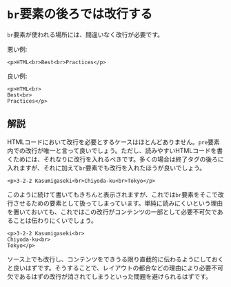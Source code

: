 # `br`要素の後ろでは改行する

`br`要素が使われる場所には、間違いなく改行が必要です。

悪い例:

    <p>HTML<br>Best<br>Practices</p>

良い例:

    <p>HTML<br>
    Best<br>
    Practices</p>


## 解説

HTMLコードにおいて改行を必要とするケースはほとんどありません。`pre`要素内での改行が唯一と言って良いでしょう。ただし、読みやすいHTMLコードを書くためには、それなりに改行を入れるべきです。多くの場合は終了タグの後ろに入れますが、それに加えて`br`要素でも改行を入れたほうが良いでしょう。

    <p>3-2-2 Kasumigaseki<br>Chiyoda-ku<br>Tokyo</p>

このように続けて書いてもきちんと表示されますが、これでは`br`要素をそこで改行させるための要素として扱ってしまっています。単純に読みにくいという理由を置いておいても、これではこの改行がコンテンツの一部として必要不可欠であることは伝わりにくいでしょう。

    <p>3-2-2 Kasumigaseki<br>
    Chiyoda-ku<br>
    Tokyo</p>

ソース上でも改行し、コンテンツをできうる限り直截的に伝わるようにしておくと良いはずです。そうすることで、レイアウトの都合などの理由により必要不可欠であるはずの改行が消されてしまうといった問題を避けられるはずです。
